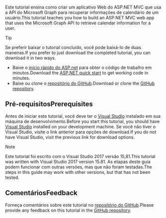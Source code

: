 <!-- markdownlint-disable MD002 MD041 -->

<span data-ttu-id="f39e0-101">Este tutorial ensina como criar um aplicativo Web do ASP.NET MVC que usa a API do Microsoft Graph para recuperar informações de calendário de um usuário.</span><span class="sxs-lookup"><span data-stu-id="f39e0-101">This tutorial teaches you how to build an ASP.NET MVC web app that uses the Microsoft Graph API to retrieve calendar information for a user.</span></span>

> [!TIP]
> <span data-ttu-id="f39e0-102">Se preferir baixar o tutorial concluído, você pode baixá-lo de duas maneiras.</span><span class="sxs-lookup"><span data-stu-id="f39e0-102">If you prefer to just download the completed tutorial, you can download it in two ways.</span></span>
>
> - <span data-ttu-id="f39e0-103">Baixe o [início rápido do ASP.net](https://developer.microsoft.com/graph/quick-start?platform=option-dotnet) para obter o código de trabalho em minutos.</span><span class="sxs-lookup"><span data-stu-id="f39e0-103">Download the [ASP.NET quick start](https://developer.microsoft.com/graph/quick-start?platform=option-dotnet) to get working code in minutes.</span></span>
> - <span data-ttu-id="f39e0-104">Baixe ou clone o [repositório do GitHub](https://github.com/microsoftgraph/msgraph-training-aspnetmvcapp).</span><span class="sxs-lookup"><span data-stu-id="f39e0-104">Download or clone the [GitHub repository](https://github.com/microsoftgraph/msgraph-training-aspnetmvcapp).</span></span>

## <a name="prerequisites"></a><span data-ttu-id="f39e0-105">Pré-requisitos</span><span class="sxs-lookup"><span data-stu-id="f39e0-105">Prerequisites</span></span>

<span data-ttu-id="f39e0-106">Antes de iniciar este tutorial, você deve ter o [Visual Studio](https://visualstudio.microsoft.com/vs/) instalado em sua máquina de desenvolvimento.</span><span class="sxs-lookup"><span data-stu-id="f39e0-106">Before you start this tutorial, you should have [Visual Studio](https://visualstudio.microsoft.com/vs/) installed on your development machine.</span></span> <span data-ttu-id="f39e0-107">Se você não tiver o Visual Studio, visite o link anterior para opções de download.</span><span class="sxs-lookup"><span data-stu-id="f39e0-107">If you do not have Visual Studio, visit the previous link for download options.</span></span>

> [!NOTE]
> <span data-ttu-id="f39e0-108">Este tutorial foi escrito com o Visual Studio 2017 versão 15,81.</span><span class="sxs-lookup"><span data-stu-id="f39e0-108">This tutorial was written with Visual Studio 2017 version 15.81.</span></span> <span data-ttu-id="f39e0-109">As etapas deste guia podem funcionar com outras versões, mas que não foram testadas.</span><span class="sxs-lookup"><span data-stu-id="f39e0-109">The steps in this guide may work with other versions, but that has not been tested.</span></span>

## <a name="feedback"></a><span data-ttu-id="f39e0-110">Comentários</span><span class="sxs-lookup"><span data-stu-id="f39e0-110">Feedback</span></span>

<span data-ttu-id="f39e0-111">Forneça comentários sobre este tutorial no [repositório do GitHub](https://github.com/microsoftgraph/msgraph-training-aspnetmvcapp).</span><span class="sxs-lookup"><span data-stu-id="f39e0-111">Please provide any feedback on this tutorial in the [GitHub repository](https://github.com/microsoftgraph/msgraph-training-aspnetmvcapp).</span></span>
